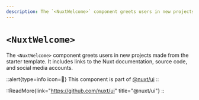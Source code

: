 ```yaml
---
description: The `<NuxtWelcome>` component greets users in new projects made from the starter template.
---
```


# `<NuxtWelcome>`

The `<NuxtWelcome>` component greets users in new projects made from the starter template. It includes links to the Nuxt documentation, source code, and social media accounts.

::alert{type=info icon=🔎}
This component is part of [@nuxt/ui](https://github.com/nuxt/ui)
::

::ReadMore{link="<https://github.com/nuxt/ui>" title="@nuxt/ui"}
::
